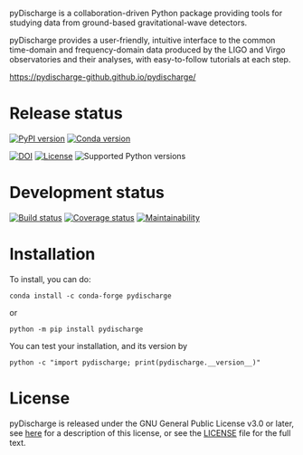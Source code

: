 pyDischarge is a collaboration-driven Python package providing tools for
studying data from ground-based gravitational-wave detectors.

pyDischarge provides a user-friendly, intuitive interface to the common
time-domain and frequency-domain data produced by the LIGO and Virgo
observatories and their analyses, with easy-to-follow tutorials at each
step.

<https://pydischarge-github.github.io/pydischarge/>

# Release status

[![PyPI version](https://badge.fury.io/py/pydischarge.svg)](http://badge.fury.io/py/pydischarge)
[![Conda version](https://img.shields.io/conda/vn/conda-forge/pydischarge.svg)](https://anaconda.org/conda-forge/pydischarge/)

[![DOI](https://zenodo.org/badge/9979119.svg)](https://zenodo.org/badge/latestdoi/9979119)
[![License](https://img.shields.io/pypi/l/pydischarge.svg)](https://choosealicense.com/licenses/gpl-3.0/)
![Supported Python versions](https://img.shields.io/pypi/pyversions/pydischarge.svg)

# Development status

[![Build status](https://github.com/pydischarge-github/pydischarge/actions/workflows/build.yml/badge.svg?branch=main)](https://github.com/pydischarge/pydischarge/actions?query=branch%3Amain)
[![Coverage status](https://codecov.io/gh/pydischarge/pydischarge/branch/main/graph/badge.svg)](https://codecov.io/gh/pydischarge/pydischarge)
[![Maintainability](https://api.codeclimate.com/v1/badges/2cf14445b3e070133745/maintainability)](https://codeclimate.com/github/pydischarge-github/pydischarge/maintainability)

# Installation

To install, you can do:

```
conda install -c conda-forge pydischarge
```

or

```
python -m pip install pydischarge
```

You can test your installation, and its version by

```
python -c "import pydischarge; print(pydischarge.__version__)"
```

# License

pyDischarge is released under the GNU General Public License v3.0 or later, see [here](https://choosealicense.com/licenses/gpl-3.0/) for a description of this license, or see the [LICENSE](https://github.com/pydischarge-github/pydischarge/blob/main/LICENSE) file for the full text.
